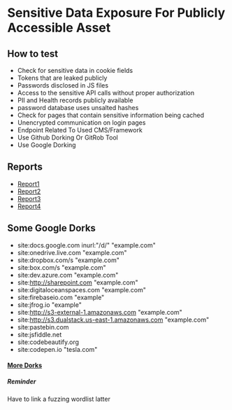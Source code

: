 # Sensitive Data Exposure For Publicly Accessible Asset
## How to test
- Check for sensitive data in cookie fields
- Tokens that are leaked publicly
- Passwords disclosed in JS files
- Access to the sensitive API calls without proper authorization
- PII and Health records publicly available
- password database uses unsalted hashes
- Check for pages that contain sensitive information being cached
- Unencrypted communication on login pages
- Endpoint Related To Used CMS/Framework
- Use Github Dorking Or GitRob Tool
- Use Google Dorking

## Reports
- [Report1](https://hackerone.com/reports/1912671)
- [Report2](https://hackerone.com/reports/1153817)
- [Report3](https://hackerone.com/reports/273726)
- [Report4](https://hackerone.com/reports/775123)

## Some Google Dorks
- site:docs.google.com inurl:"/d/" "example.com"
- site:onedrive.live.com "example.com"
- site:dropbox.com/s "example.com"
- site:box.com/s "example.com"
- site:dev.azure.com "example.com"
- site:http://sharepoint.com "example.com"
- site:digitaloceanspaces.com "example.com"
- site:firebaseio.com "example"
- site:jfrog.io "example"
- site:http://s3-external-1.amazonaws.com "example.com"
- site:http://s3.dualstack.us-east-1.amazonaws.com "example.com"
- site:pastebin.com
- site:jsfiddle.net
- site:codebeautify.org
- site:codepen.io "tesla.com"
#### [More Dorks](https://github.com/TakSec/google-dorks-bug-bounty)
##### Reminder
Have to link a fuzzing wordlist latter

